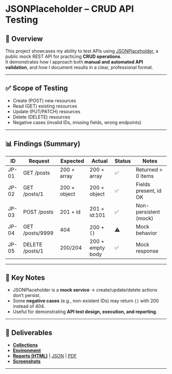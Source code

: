 # JSONPlaceholder – CRUD API Testing  

## 📌 Overview  
This project showcases my ability to test APIs using [JSONPlaceholder](https://jsonplaceholder.typicode.com/), a public mock REST API for practicing **CRUD operations**.  
It demonstrates how I approach both **manual and automated API validation**, and how I document results in a clear, professional format.
 

---

## ✅ Scope of Testing  
- Create (POST) new resources  
- Read (GET) existing resources  
- Update (PUT/PATCH) resources  
- Delete (DELETE) resources  
- Negative cases (invalid IDs, missing fields, wrong endpoints)  

---

## 📊 Findings (Summary)  

| ID   | Request           | Expected        | Actual           | Status | Notes                  |
|------|------------------|----------------|-----------------|--------|------------------------|
| JP-01 | GET /posts       | 200 + array    | 200 + array     | ✅     | Returned > 0 items     |
| JP-02 | GET /posts/1     | 200 + object   | 200 + object    | ✅     | Fields present, id OK  |
| JP-03 | POST /posts      | 201 + id       | 201 + id:101    | ✅     | Non-persistent (mock)  |
| JP-04 | GET /posts/9999  | 404            | 200 + `{}`      | ⚠️     | Mock behavior          |
| JP-05 | DELETE /posts/1  | 200/204        | 200 + empty body| ✅     | Mock response          |

---

## 🔑 Key Notes  
- JSONPlaceholder is a **mock service** → create/update/delete actions don’t persist.  
- Some **negative cases** (e.g., non-existent IDs) may return `{}` with 200 instead of 404.  
- Useful for demonstrating **API test design, execution, and reporting**.  

---

## 📂 Deliverables  
- **[Collections](./Collections/JSONPlaceholder_CRUD.postman_collection.json)**  
- **[Environment](./Collections/JSONPlaceholder.postman_environment.json)**  
- **[Reports (HTML)](./Reports/jsonplaceholder-report.html)** | [JSON](./Reports/jsonplaceholder-report.json) | [PDF](./Reports/jsonplaceholder-report.pdf)  
- **[Screenshots](./Screenshots/)**  

---
